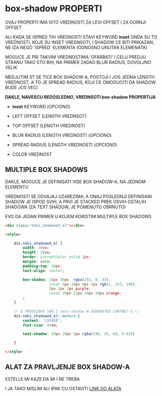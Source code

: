 # box-shadow PROPERTI

OVAJ PROPERTI IMA ISTO VREDNOSTI ZA LEVI OFFSET I ZA GORNJI OFFSET

ALI KADA SE ISPRED TIH VREDNOSTI STAVI KEYWORD **inset** ONDA SU TO VREDNOSTI, KOJE SU INSET VREDNSOTI, I SHADOW CE BITI PRIKAZAN, NE IZA NEGO 'ISPRED' ELEMENTA (ODNOSNO UNUTAR ELEMENATA)

MOGUCE JE PRI TAKVIM VREDNOSTIMA 'OFARBATI' I CELU PREDJU STRANU TAKO STO BIH, NA PRIMER ZADAO BLUR RADIUS, DOVOLJNO VELIK

MEDJUTIM ST SE TICE BOX SHADOW-A, POSTOJI I JOS JEDNA LENGTH VREDNOST, A TO JE SPREAD RADIUS, KOJI CE OMOGUCITI DA SHADOW BUDE JOS VECI

**DAKLE, NAVESCU *REDOSLEDNO*, VREDNSOTI box-shadow PROPERTIJA**

- **inset** KEYWORD (*OPCIONO*)

- LEFT OFFSET (LENGTH VREDNSOT)

- TOP OFFSET (LENGTH VREDNOST)

- BLUR RADIUS (LENGTH VREDNOST) (*OPCIONO*)

- SPREAD RADIUS (LENGTH VREDNOST) (*OPCIONO*)

- COLOR VREDNOST

## MULTIPLE BOX SHADOWS

DAKLE, MOGUCE JE DEFINISATI VISE BOX SHADOW-A, NA JEDNOM ELEMENTU

VREDNOSTI SE ODVAJAJ UZAREZIMA, A ONAJ POSLEDNJI DEFINISANI SHADOW JE ISPOD SVIH, A PRVI JE STACKED PREK OSVIH OSTALIH SHADOWA (ZA TEXT SHADOW, JE POMENUTO OBRNUTO)

EVO GA JEDAN PRIMER U KOJEM KORISTIM MULTIPLE BOX SHADOWS

```HTML
<div class="neki_shadowed_el"></div>

<style>

    div.neki_shadowed_el {
        width: 38vw;
        height: 28vw;
        border: currentColor solid 1px;
        margin: auto;
        padding-top: 38px;
        text-align: center;

        box-shadow: 10px 38px  rgba(255, 0, 43),
                    inset 5px 10px 0px 5px rgb(1, 253, 190),
                    5px 2px 1px purple,
                    inset 20px 12px 10px 20px orange;
        ;
    }

    /* A PROVEZBAO SAM I text-shadow N GENERATED CONTNET-U */
    div.neki_shadowed_el::before {
        content: '\1F42E';
        font-size: 4rem;

        text-shadow: 28px 28px 5px rgba(148, 35, 69, 0.829) 

    }

</style>
```

## ALAT ZA PRAVLJENJE BOX SHADOW-A

ESTELLE MI KAZE DA MI I NE TREBA

I JA TAKO MISLIM ALI IPAK CU OSTAVITI [LINK DO ALATA](http://westciv.com/tools/box-properties/index.html#-webkit-box-shadow:2px%202px%202px%202px%20#333333;%0A-moz-box-shadow:2px%202px%202px%202px%20#333333;%0A-o-box-shadow:2px%202px%202px%202px%20#333333;%0A-ms-box-shadow:2px%202px%202px%202px%20#333333;%0Abox-shadow:2px%202px%202px%202px%20#333333;%0A-webkit-column-count:;%0A-moz-column-count:;%0A-o-column-count:;%0A-ms-column-count:;%0Acolumn-count:;%0A-webkit-column-count:10px;%0A-moz-column-width:10px;%0A-o-column-width:10px;%0A-ms-column-width:10px;%0Acolumn-width:10px;%0A-webkit-column-count:2px;%0A-moz-column-gap:2px;%0A-o-column-gap:2px;%0A-ms-column-gap:2px;%0Acolumn-gap:2px;%0A-webkit-border-radius:1em;%0A-moz-border-radius:1em;%0A-o-border-radius:1em;%0A-ms-border-radius:1em;%0Aborder-radius:1em;%0Abackground-color:%20#FFFFFF;%0Acolor:%20#666666;%0Afont-size:%201.2em;%0A-ms-border-radius:1.0em;%0A)